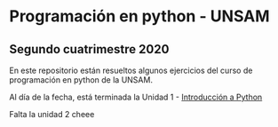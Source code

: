 # Programación en python - UNSAM
## Segundo cuatrimestre 2020 
En este repositorio están resueltos algunos ejercicios del curso de programación en python de la UNSAM. 

Al día de la fecha, está terminada la Unidad 1 - [Introducción a Python](https://github.com/python-unsam/UNSAM_2020c2_Python/tree/master/Notas/01_Introduccion)

Falta la unidad 2 cheee
